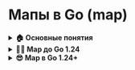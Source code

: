 # Мапы в Go (map)
<details>
<summary><b>🏠 Основные понятия</b></summary>
<b>Определение map</b> структура данных в Go, реализующая хэш-таблицу для хранения пар ключ-значение.

Из определения следует, что операции над map (вставка, удаление, поиск) выполняются в среднем за константное время O(1).

**Определение hash-функции:** функция, преобразующая входные данные в числовое значение (хэш), используемое как индекс для доступа к ячейке хэш-таблицы.

**Основные свойства hash-функции:**
* **Детерминизм** — одинаковые входные данные всегда дают одинаковый хэш.
* **Быстрота** — вычисление хэша должно занимать минимальное время.
* **Устойчивость к коллизиям** — минимизация вероятности совпадения хэшей для разных ключей.
* **Равномерность распределения** — хэши должны равномерно заполнять доступный диапазон.

**Метод цепочек:** при коллизии элементы с одинаковым хэшем объединяются в связанный список внутри бакета.

**Метод открытой адресации:** при коллизии элемент помещается в следующий доступный бакет согласно алгоритму поиска (например, линейное пробирование).
</details>
<details>
<summary><b>😶‍🌫️ Map до Go 1.24</b></summary>

Элементы (ключ-значение) группируются в бакеты по 8 пар. Распределение по бакетам определяется по `n-1` младшим битам хэша ключа, где `n = log₂(количество бакетов)`.

<em>Структура для работы с мапой до Go 1.24</em>
```go
// go/src/runtime/map.go

type hmap struct {
  // ...more code
  count       int
  B           uint 8
  noverflow   uint 16
  hash0       uint 32
  buckets     unsafe.Pointer
  oldbuckets  unsafe.Pointer
}
```

Хэш-функция возвращает 64-битное значение. В начале каждого бакета хранится массив из 8 старших битов хэшей (tophash) для быстрого предварительного поиска:
1. Сначала проверяется массив tophash. Если совпадение не найдено, переход к следующему бакету (если есть).
2. После нахождения совпадающего tophash выполняется полное сравнение ключей.

<em>Сигнатура хэш-функции ( принимает указатель на ключ и hash0 )</em>
```go
// go/src/runtime/type.go

type MapType struct {
  // ...more code
  Hasher     func(unsafe.Pointer, uintptr) uintptr
}
```

**Почему поиск по tophash быстрее, чем по ключам?**  
Сравнение 8-битных tophash требует меньше операций, чем сравнение полных ключей (особенно для сложных структур или длинных строк). Кроме того:
- tophash хранится в компактном массиве, что улучшает использование кэша процессора.
- Предварительная фильтрация по tophash сокращает количество полных проверок ключей, которые могут быть ресурсоемкими.

<em>tophash в структуре бакета</em>
```go
//go/src/runtime/map.go

type bmap struct {
  // tophash generally contains the top byte of the hash value
  // for each key in this bucket.
  tophash [bucketCnt]uint8
}
```

<em>Кол-во элементов в бакете является константой</em>
```go
const bucketCnt = 8
```

**Борьба с коллизиями:** Используются overflow-бакеты, связанные в цепочки.

**Проблемы:**
* **Кэш-промахи:** При итеративном сравнении ключей процессор загружает данные кэш-линиями (64 байта), но сравнение одного ключа может привести к вытеснению кэша из-за переключения потоков ОС.
* **Неэффективность связанных списков:** Overflow-бакеты расположены в произвольных участках памяти, что увеличивает вероятность кэш-промахов.

**Load factor:** При достижении 6.5 элементов на бакет в среднем происходит рехеширование (увеличение числа бакетов и перераспределение данных).
</details>
<details>
<summary><b>😎 Map в Go 1.24+ </b></summary>

Теперь map реализована на основе Swiss Table с использованием инструкции SIMD.

<em>Структура для работы с мапой после Go 1.24</em>
```go
type Map struct {
	// Количество заполненных слотов (т. е. количество элементов во всех таблицах),
    // исключая удаленные слоты. Известно компилятору, для встроенной функции len().
	used uint64

	// уникальное случайное число для каждой карты
	seed uintptr

	// Каталог таблиц.
    // Обычно dirPtr указывает на массив указателей таблиц, например:
    // dirPtr *[dirLen]*table
	// dirPtr *group
	dirPtr unsafe.Pointer
	dirLen int

	// Количество бит для использования в поиске каталогов таблиц.
    globalDepth uint8

    // Количество бит для сдвига из хэша для поиска каталогов.
    // В 64-битных системах это 64 - globalDepth.
    globalShift uint8

    // запись — это флаг, который переключается (XOR 1) во время записи карты.
    // Обычно он устанавливается в 1 при записи, но если есть
    // несколько параллельных записывающих устройств, то переключение увеличивает
    // вероятность того, что обе стороны обнаружат гонку.
    writing uint8

    // clearSeq — это счетчик последовательности вызовов Clear. Он используется для
    // обнаружения очистки карты во время итерации.
    clearSeq uint64
}
```

Элементы группируются в группы по 16 пар. Хэш-функция возвращает 64 бита, которые делятся на:
- `h1` (57 бит) — определяет группу через `n-1` младших бит.
- `h2` (7 бит + 1 бит-флаг) — хранится в массиве `m1` (16 байт) в начале группы.

**Поиск с использованием SIMD:**  
Современные процессоры поддерживают SIMD-инструкции (Single Instruction, Multiple Data), которые позволяют сравнить 16 байтов массива `m1` с искомым `h2` за одну операцию. Результат — битовая маска, указывающая потенциальные совпадения. Это ускоряет поиск в 5-10 раз. SIMD может за раз провести операцию над 32 байтами (8 чисел int32, 4 числа int64 и т.д.).

**Борьба с коллизиями:** Используется метод открытой адресации с линейным пробированием.

**Преимущества:**
* **Локализация данных:** Элементы группы хранятся последовательно в памяти, что минимизирует кэш-промахи.
* **Отсутствие цепочек:** Устранена необходимость в overflow-бакетах, что улучшает предсказуемость доступа к памяти.
* **Векторизация операций:** SIMD позволяет обрабатывать несколько элементов одновременно.

**Важный факт:** Go автоматически выбирает реализацию map, в зависимости от наличия поддержки инструкции SIMD в процессоре, также можно выключить новую реаизацию с помощью `GOEXPERIMENT=noswissmap`.

</details>